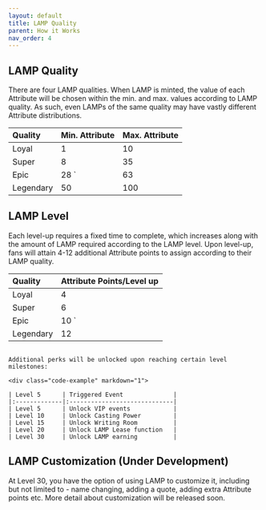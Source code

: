 ```yaml
---
layout: default
title: LAMP Quality
parent: How it Works
nav_order: 4
---
```


## LAMP Quality

There are four LAMP qualities. When LAMP is minted, the value of each Attribute will be chosen within the min. and max. values according to LAMP quality. As such, even LAMPs of the same quality may have vastly different Attribute distributions. 

<div class="code-example" markdown="1">

| Quality      | Min. Attribute      | Max. Attribute      |
|:-------------|:--------------------|:--------------------|
| Loyal        | 1                   | 10                  |
| Super        | 8                   | 35                  |
| Epic         | 28           `      | 63                  |
| Legendary    | 50                  | 100                 |


## LAMP Level

Each level-up requires a fixed time to complete, which increases along with the amount of LAMP required according to the LAMP level. Upon level-up, fans will attain 4-12 additional Attribute points to assign according to their LAMP quality. 

<div class="code-example" markdown="1">

| Quality      | Attribute Points/Level up    | 
|:-------------|:-----------------------------|
| Loyal        | 4                            | 
| Super        | 6                            | 
| Epic         | 10           `               |         
| Legendary    | 12                           | 
```

Additional perks will be unlocked upon reaching certain level milestones:

<div class="code-example" markdown="1">
  
| Level 5      | Triggered Event              | 
|:-------------|:-----------------------------|
| Level 5      | Unlock VIP events            | 
| Level 10     | Unlock Casting Power         | 
| Level 15     | Unlock Writing Room          |         
| Level 20     | Unlock LAMP Lease function   | 
| Level 30     | Unlock LAMP earning          |         
```

## LAMP Customization (Under Development)

At Level 30, you have the option of using LAMP to customize it, including but not limited to - name changing, adding a quote, adding extra Attribute points etc. More detail about customization will be released soon.
